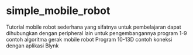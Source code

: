 # simple_mobile_robot
Tutorial mobile robot sederhana yang sifatnya untuk pembelajaran dapat dihubungkan dengan peripheral lain untuk pengembangannya
program 1-9 contoh algoritma gerak mobile robot
Program 10-13D contoh koneksi dengan aplikasi Blynk
